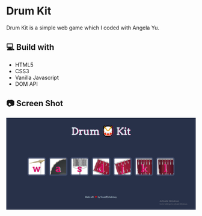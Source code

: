 # Drum Kit

Drum Kit is a simple web game which I coded with Angela Yu.

## 💻 Build with

- HTML5
- CSS3
- Vanilla Javascript
- DOM API

## 📷 Screen Shot

![ss](images/Screenshot.png)
